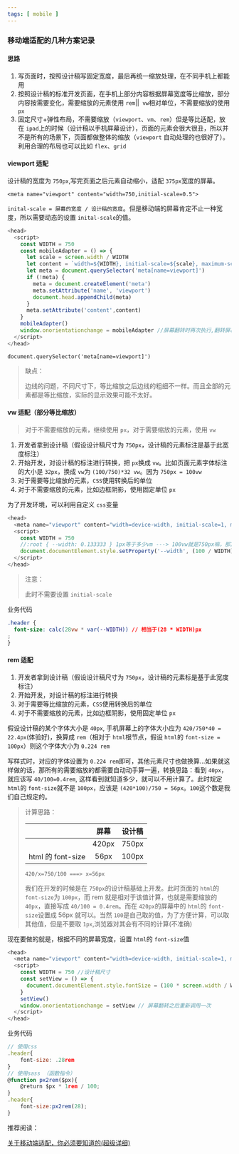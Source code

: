 ```yaml
---
tags: [ mobile ]
---
```

### 移动端适配的几种方案记录

#### 思路

1. 写页面时，按照设计稿写固定宽度，最后再统一缩放处理，在不同手机上都能用
2. 按照设计稿的标准开发页面，在手机上部分内容根据屏幕宽度等比缩放，部分内容按需要变化，需要缩放的元素使用 `rem`||` vw`相对单位，不需要缩放的使用 `px`
3. 固定尺寸+弹性布局，不需要缩放（`viewport`、`vm`、`rem`）但是等比适配，放在 `ipad`上的时候（设计稿以手机屏幕设计），页面的元素会很大很丑，所以并不是所有的场景下，页面都做整体的缩放（`viewport` 自动处理的也很好了）。利用合理的布局也可以比如 `flex`、`grid`

#### viewport 适配


设计稿的宽度为 `750px`,写完页面之后元素自动缩小，适配 `375px`宽度的屏幕。

`<meta name="viewport" content="width=750,initial-scale=0.5">`

`inital-scale = 屏幕的宽度 / 设计稿的宽度`。但是移动端的屏幕肯定不止一种宽度，所以需要动态的设置 `inital-scale`的值。

```js
<head>
  <script>
    const WIDTH = 750
    const mobileAdapter = () => {
      let scale = screen.width / WIDTH
      let content = `width=${WIDTH}, initial-scale=${scale}, maximum-scale=${scale}, minimum-scale=${scale}`
      let meta = document.querySelector('meta[name=viewport]')
      if (!meta) {
        meta = document.createElement('meta')
        meta.setAttribute('name', 'viewport')
        document.head.appendChild(meta)
      }
      meta.setAttribute('content',content)
    }
    mobileAdapter()
    window.onorientationchange = mobileAdapter //屏幕翻转时再次执行,翻转屏幕的时候高度和宽度对换
  </script>
</head>
```

`document.querySelector('meta[name=viewport]')`


> 缺点：
>
> 边线的问题，不同尺寸下，等比缩放之后边线的粗细不一样。而且全部的元素都是等比缩放，实际的显示效果可能不太好。

#### vw 适配（部分等比缩放）

> 对于不需要缩放的元素，继续使用 `px`，对于需要缩放的元素，使用 `vw`

1. 开发者拿到设计稿（假设设计稿尺寸为 `750px`，设计稿的元素标注是基于此宽度标注）
2. 开始开发，对设计稿的标注进行转换，把 `px`换成 `vw`。比如页面元素字体标注的大小是 `32px`，换成 `vw`为 `(100/750)*32 vw`。因为 `750px = 100vw`
3. 对于需要等比缩放的元素，`CSS`使用转换后的单位
4. 对于不需要缩放的元素，比如边框阴影，使用固定单位 `px`

为了开发环境，可以利用自定义 `css`变量

```js
<head>
  <meta name="viewport" content="width=device-width, initial-scale=1, maximum-scale=1, minimum-scale=1">
  <script>
    const WIDTH = 750
    //:root { --width: 0.133333 } 1px等于多少vm ---> 100vw就是750px嘛，那1vm就是100/750
    document.documentElement.style.setProperty('--width', (100 / WIDTH))
  </script>
</head>
```

> 注意：
>
> 此时不需要设置 `initial-scale`

业务代码

```css
.header {
  font-size: calc(28vw * var(--WIDTH)) // 相当于(28 * WIDTH)px
;
}
```

#### rem 适配

1. 开发者拿到设计稿（假设设计稿尺寸为 `750px`，设计稿的元素标是基于此宽度标注）
2. 开始开发，对设计稿的标注进行转换
3. 对于需要等比缩放的元素，`CSS`使用转换后的单位
4. 对于不需要缩放的元素，比如边框阴影，使用固定单位 `px`


假设设计稿的某个字体大小是 `40px`, 手机屏幕上的字体大小应为 `420/750*40 = 22.4px`(体验好)，换算成 `rem`（相对于 `html`根节点，假设 `html`的 `font-size = 100px`）则这个字体大小为 `0.224 rem`

写样式时，对应的字体设置为 `0.224 rem`即可，其他元素尺寸也做换算...如果就这样做的话，那所有的需要缩放的都需要自动动手算一遍，转换思路：看到 `40px`，就应该写 `40/100=0.4rem`, 这样看到就知道多少，就可以不用计算了。此时规定 `html`的 `font-size`就不是 `100px`，应该是 `(420*100)/750 = 56px`。`100`这个数是我们自己规定的。

> 计算思路：
>
> |                  | 屏幕 | 设计稿 |
> | :---------------: | :---: | :----: |
> |                  | 420px | 750px |
> | html 的 font-size | 56px | 100px |
>
> `420/x=750/100 ===> x=56px`
>
> 我们在开发的时候是在 `750px`的设计稿基础上开发。此时页面的 `html`的 `font-size`为 `100px`，而 rem 就是相对于该值计算，也就是需要缩放的 `40px`，直接写成 `40/100 = 0.4rem`。而在 `420px`的屏幕中的 `html`的 `font-size`设置成 56px 就可以。当然 `100`是自己取的值，为了方便计算，可以取其他值，但是不要取 `1px`,浏览器对其会有不同的计算(不准确)

现在要做的就是，根据不同的屏幕宽度，设置 `html`的 `font-size`值

```js
<head>
  <meta name="viewport" content="width=device-width, initial-scale=1, maximum-scale=1, minimum-scale=1">
  <script>
    const WIDTH = 750 //设计稿尺寸
    const setView = () => {
      document.documentElement.style.fontSize = (100 * screen.width / WIDTH) + 'px'
    }
    setView()
    window.onorientationchange = setView // 屏幕翻转之后重新调用一次
  </script>
</head>
```

业务代码

```js
// 使用css
.header{
    font-size: .28rem
}
// 使用sass （函数指令）
@function px2rem($px){
    @return $px * 1rem / 100;
}
.header{
    font-size:px2rem(28);
}
```

推荐阅读：

[关于移动端适配，你必须要知道的(超级详细)](https://juejin.cn/post/6844903845617729549)
